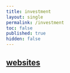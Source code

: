 ```yaml
---
title: investment
layout: single
permalink: /investment
toc: false
published: true
hidden: false
---
```


## [websites](/investment/websites)
